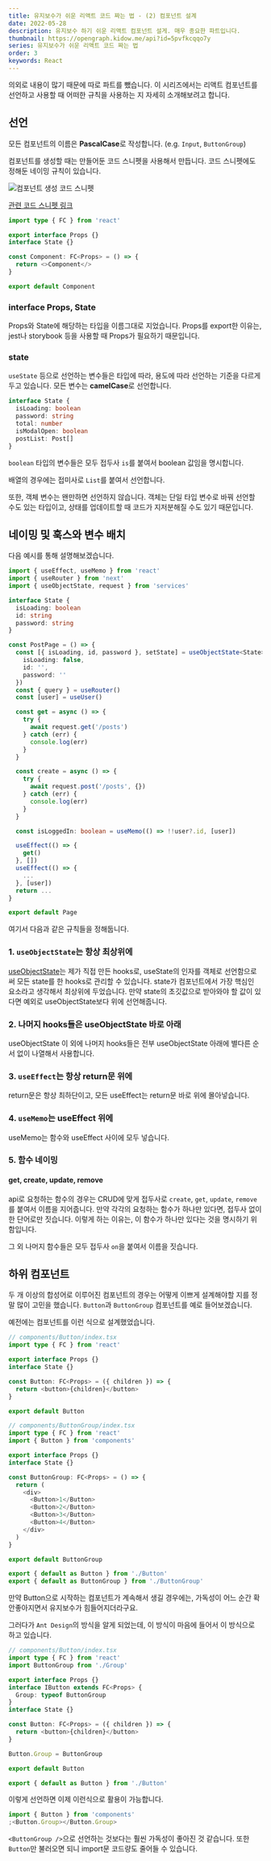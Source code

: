 ```yaml
---
title: 유지보수가 쉬운 리액트 코드 짜는 법 - (2) 컴포넌트 설계
date: 2022-05-28
description: 유지보수 하기 쉬운 리액트 컴포넌트 설게. 매우 종요한 파트입니다.
thumbnail: https://opengraph.kidow.me/api?id=5pvfkcqqo7y
series: 유지보수가 쉬운 리액트 코드 짜는 법
order: 3
keywords: React
---
```


의외로 내용이 많기 때문에 따로 파트를 뺐습니다. 이 시리즈에서는 리액트 컴포넌트를 선언하고 사용할 때 어떠한 규칙을 사용하는 지 자세히 소개해보려고 합니다.

## 선언

모든 컴포넌트의 이름은 **PascalCase**로 작성합니다. (e.g. `Input`, `ButtonGroup`)

컴포넌트를 생성할 때는 만들어둔 코드 스니펫을 사용해서 만듭니다. 코드 스니펫에도 정해둔 네이밍 규칙이 있습니다.

![컴포넌트 생성 코드 스니펫](component_snippet.gif)

[관련 코드 스니펫 링크](https://archive.kidow.me/docs/settings/Code%20Snippets)

```typescript
import type { FC } from 'react'

export interface Props {}
interface State {}

const Component: FC<Props> = () => {
  return <>Component</>
}

export default Component
```

### interface Props, State

Props와 State에 해당하는 타입을 이름그대로 지었습니다. Props를 export한 이유는, jest나 storybook 등을 사용할 때 Props가 필요하기 때문입니다.

### state

`useState` 등으로 선언하는 변수들은 타입에 따라, 용도에 따라 선언하는 기준을 다르게 두고 있습니다. 모든 변수는 **camelCase**로 선언합니다.

```typescript
interface State {
  isLoading: boolean
  password: string
  total: number
  isModalOpen: boolean
  postList: Post[]
}
```

`boolean` 타입의 변수들은 모두 접두사 `is`를 붙여서 boolean 값임을 명시합니다.

배열의 경우에는 접미사로 `List`를 붙여서 선언합니다.

또한, 객체 변수는 왠만하면 선언하지 않습니다. 객체는 단일 타입 변수로 바꿔 선언할 수도 있는 타입이고, 상태를 업데이트할 때 코드가 지저분해질 수도 있기 때문입니다.

## 네이밍 및 훅스와 변수 배치

다음 예시를 통해 설명해보겠습니다.

```typescript
import { useEffect, useMemo } from 'react'
import { useRouter } from 'next'
import { useObjectState, request } from 'services'

interface State {
  isLoading: boolean
  id: string
  password: string
}

const PostPage = () => {
  const [{ isLoading, id, password }, setState] = useObjectState<State>({
    isLoading: false,
    id: '',
    password: ''
  })
  const { query } = useRouter()
  const [user] = useUser()

  const get = async () => {
    try {
      await request.get('/posts')
    } catch (err) {
      console.log(err)
    }
  }

  const create = async () => {
    try {
      await request.post('/posts', {})
    } catch (err) {
      console.log(err)
    }
  }

  const isLoggedIn: boolean = useMemo(() => !!user?.id, [user])

  useEffect(() => {
    get()
  }, [])
  useEffect(() => {
    ...
  }, [user])
  return ...
}

export default Page
```

여기서 다음과 같은 규칙들을 정해둡니다.

### 1. `useObjectState`는 항상 최상위에

[useObjectState](https://archive.kidow.me/docs/hooks/useObjectState)는 제가 직접 만든 hooks로, useState의 인자를 객체로 선언함으로써 모든 state를 한 hooks로 관리할 수 있습니다. state가 컴포넌트에서 가장 핵심인 요소라고 생각해서 최상위에 두었습니다. 만약 state의 초깃값으로 받아와야 할 값이 있다면 예외로 useObjectState보다 위에 선언해줍니다.

### 2. 나머지 hooks들은 useObjectState 바로 아래

useObjectState 이 외에 나머지 hooks들은 전부 useObjectState 아래에 별다른 순서 없이 나열해서 사용합니다.

### 3. `useEffect`는 항상 return문 위에

return문은 항상 최하단이고, 모든 useEffect는 return문 바로 위에 몰아넣습니다.

### 4. `useMemo`는 useEffect 위에

useMemo는 함수와 useEffect 사이에 모두 넣습니다.

### 5. 함수 네이밍

#### get, create, update, remove

api로 요청하는 함수의 경우는 CRUD에 맞게 접두사로 `create`, `get`, `update`, `remove`를 붙여서 이름을 지어줍니다. 만약 각각의 요청하는 함수가 하나만 있다면, 접두사 없이 한 단어로만 짓습니다. 이렇게 하는 이유는, 이 함수가 하나만 있다는 것을 명시하기 위함입니다.

그 외 나머지 함수들은 모두 접두사 `on`을 붙여서 이름을 짓습니다.

## 하위 컴포넌트

두 개 이상의 합성어로 이루어진 컴포넌트의 경우는 어떻게 이쁘게 설계해야할 지를 정말 많이 고민을 했습니다. `Button`과 `ButtonGroup` 컴포넌트를 예로 들어보겠습니다.

예전에는 컴포넌트를 이런 식으로 설계했었습니다.

```typescript
// components/Button/index.tsx
import type { FC } from 'react'

export interface Props {}
interface State {}

const Button: FC<Props> = ({ children }) => {
  return <button>{children}</button>
}

export default Button
```

```typescript
// components/ButtonGroup/index.tsx
import type { FC } from 'react'
import { Button } from 'components'

export interface Props {}
interface State {}

const ButtonGroup: FC<Props> = () => {
  return (
    <div>
      <Button>1</Button>
      <Button>2</Button>
      <Button>3</Button>
      <Button>4</Button>
    </div>
  )
}

export default ButtonGroup
```

```typescript
export { default as Button } from './Button'
export { default as ButtonGroup } from './ButtonGroup'
```

만약 Button으로 시작하는 컴포넌트가 계속해서 생길 경우에는, 가독성이 어느 순간 확 안좋아지면서 유지보수가 힘들어지더라구요.

그러다가 `Ant Design`의 방식을 알게 되었는데, 이 방식이 마음에 들어서 이 방식으로 하고 있습니다.

```typescript
// components/Button/index.tsx
import type { FC } from 'react'
import ButtonGroup from './Group'

export interface Props {}
interface IButton extends FC<Props> {
  Group: typeof ButtonGroup
}
interface State {}

const Button: FC<Props> = ({ children }) => {
  return <button>{children}</button>
}

Button.Group = ButtonGroup

export default Button
```

```typescript
export { default as Button } from './Button'
```

이렇게 선언하면 이제 이런식으로 활용이 가능합니다.

```typescript
import { Button } from 'components'
;<Button.Group></Button.Group>
```

`<ButtonGroup />`으로 선언하는 것보다는 훨씬 가독성이 좋아진 것 같습니다. 또한 `Button`만 불러오면 되니 import문 코드량도 줄어들 수 있습니다.
